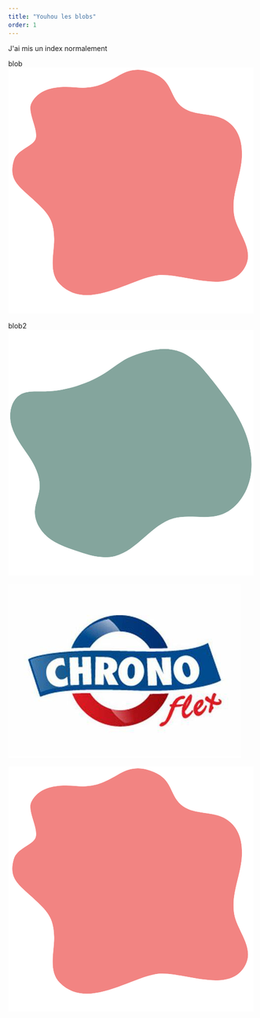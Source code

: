```yaml
---
title: "Youhou les blobs"
order: 1
---
```

J'ai mis un index normalement

blob 
![Texte décrivant l'image](/images/Design_sans_titre-removebg-preview.png) 

blob2
![Texte décrivant l'image](/images/Design_sans_titre_2_-removebg-preview.png) 

![Texte décrivant l'image](/images/chrono.jpg) 

![Texte décrivant l'image](/images/Design_sans_titre-removebg-preview.png) 